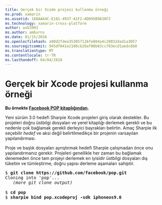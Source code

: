 ```yaml
---
title: Gerçek bir Xcode projesi kullanma örneği
ms.prod: xamarin
ms.assetid: 168AA64C-E181-4937-A1F2-AD095B9A36F2
ms.technology: xamarin-cross-platform
author: asb3993
ms.author: amburns
ms.date: 01/15/2016
ms.openlocfilehash: a90d2fdee353057126fe804a4c20032dad1a3057
ms.sourcegitcommit: 945df041e2180cb20af08b83cc703ecd1aedc6b0
ms.translationtype: MT
ms.contentlocale: tr-TR
ms.lasthandoff: 04/04/2018
---
```

# <a name="real-world-example-using-an-xcode-project"></a>Gerçek bir Xcode projesi kullanma örneği


**Bu örnekte [Facebook POP kitaplığından](https://github.com/facebook/pop).**

Yeni sürüm 3.0 hedefi Sharpie Xcode projeleri giriş olarak destekler. Bu projeleri doğru üstbilgi dosyaları ve yerel kitaplığı derlemek gerekli ve bu nedenle çok bağlamak gerekli derleyici bayrakları belirtin. Amaç Sharpie ilk seçebilir _hedef_ ve aksi değil belirtilmedikçe bir projenin varsayılan yapılandırması.

Proje ve başlık dosyaları ayrıştırmak hedefi Sharpie çalışmadan önce onu yapılandırmanız gerekir. Projeleri genellikle her zaman bu bağlamak denemeden önce tam projeyi derlemek en iyisidir üstbilgi dosyaları dış tüketim ve tümleştirme, doğru yapısı derleme aşamaları sahiptir.

<pre>$ <b>git clone https://github.com/facebook/pop.git</b>
Cloning into 'pop'...
   <em>(more git clone output)</em>

$ <b>cd pop</b>
$ <b>sharpie bind pop.xcodeproj -sdk iphoneos9.0</b></pre>

